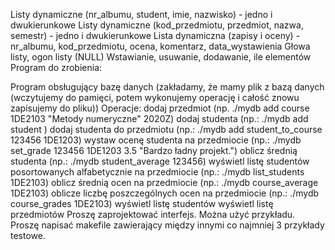 Listy dynamiczne (nr_albumu, student, imie, nazwisko) - jedno i dwukierunkowe
Listy dynamiczne (kod_przedmiotu, przedmiot, nazwa, semestr) - jedno i dwukierunkowe
Lista dynamiczna (zapisy i oceny) - nr_albumu, kod_przedmiotu, ocena, komentarz, data_wystawienia
Głowa listy, ogon listy (NULL)
Wstawianie, usuwanie, dodawanie, ile elementów
Program do zrobienia:

Program obsługujący bazę danych (zakładamy, że mamy plik z bazą danych (wczytujemy do pamięci, potem wykonujemy operację i całość znowu zapisujemy do pliku))
Operacje:
dodaj przedmiot (np. ./mydb add course 1DE2103 "Metody numeryczne" 2020Z)
dodaj studenta (np.: ./mydb add student )
dodaj studenta do przedmiotu (np.: ./mydb add student_to_course 123456 1DE1203)
wystaw ocenę studenta na przedmiocie (np.: ./mydb set_grade 123456 1DE1203 3.5 "Bardzo ładny projekt.")
oblicz średnią studenta (np.: ./mydb student_average 123456)
wyświetl listę studentów posortowanych alfabetycznie na przedmiocie (np.: ./mydb list_students 1DE2103)
oblicz średnią ocen na przedmiocie (np.: ./mydb course_average 1DE2103)
oblicze liczbę poszczególnych ocen na przedmiocie (np.: ./mydb course_grades 1DE2103)
wyświetl listę studentów
wyświetl listę przedmiotów
Proszę zaprojektować interfejs. Można użyć przykładu. Proszę napisać makefile zawierający między innymi co najmniej 3 przykłady testowe.